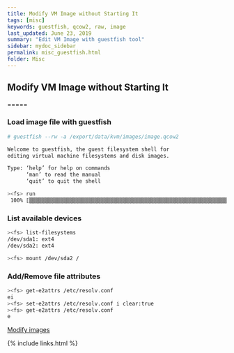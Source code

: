 ```yaml
---
title: Modify VM Image without Starting It
tags: [misc]
keywords: guestfish, qcow2, raw, image
last_updated: June 23, 2019
summary: "Edit VM Image with guestfish tool"
sidebar: mydoc_sidebar
permalink: misc_guestfish.html
folder: Misc
---
```


## Modify VM Image without Starting It
=====

### Load image file with guestfish

```bash
# guestfish --rw -a /export/data/kvm/images/image.qcow2

Welcome to guestfish, the guest filesystem shell for
editing virtual machine filesystems and disk images.

Type: ‘help’ for help on commands
      ‘man’ to read the manual
      ‘quit’ to quit the shell

><fs> run
 100% ⟦▒▒▒▒▒▒▒▒▒▒▒▒▒▒▒▒▒▒▒▒▒▒▒▒▒▒▒▒▒▒▒▒▒▒▒▒▒▒▒▒▒▒▒▒▒▒▒▒▒▒▒▒▒▒▒▒▒▒▒▒▒▒▒▒▒▒▒▒▒▒▒▒▒▒▒▒▒▒▒▒▒▒▒▒▒▒▒▒▒▒▒▒▒▒▒▒▒▒▒▒▒▒▒▒▒▒▒▒▒▒▒▒▒▒▒▒▒▒▒▒▒⟧ 00:00
```

### List available devices

```bash
><fs> list-filesystems
/dev/sda1: ext4
/dev/sda2: ext4

><fs> mount /dev/sda2 /
```

### Add/Remove file attributes
```bash
><fs> get-e2attrs /etc/resolv.conf
ei
><fs> set-e2attrs /etc/resolv.conf i clear:true
><fs> get-e2attrs /etc/resolv.conf
e
```

[Modify images](https://docs.openstack.org/image-guide/modify-images.html)

{% include links.html %}
